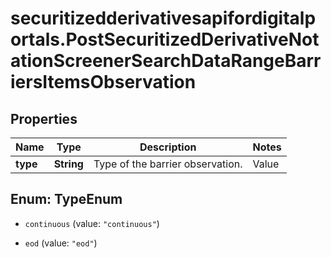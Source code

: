 # securitizedderivativesapifordigitalportals.PostSecuritizedDerivativeNotationScreenerSearchDataRangeBarriersItemsObservation

## Properties

Name | Type | Description | Notes
------------ | ------------- | ------------- | -------------
**type** | **String** | Type of the barrier observation. | Value | Description | | --- | --- | | continuous | The barrier is observed on a continuous basis (intraday prices are relevant). | | eod | The barrier is observed only at the end of the final auction for the underlying on the relevant exchange (intraday prices are of no relevance). |   | [optional] 



## Enum: TypeEnum


* `continuous` (value: `"continuous"`)

* `eod` (value: `"eod"`)




